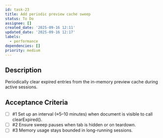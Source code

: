 ```yaml
---
id: task-23
title: Add periodic preview cache sweep
status: To Do
assignee: []
created_date: '2025-09-16 12:11'
updated_date: '2025-09-16 12:17'
labels:
  - performance
dependencies: []
priority: medium
---
```


## Description

Periodically clear expired entries from the in-memory preview cache during active sessions.

## Acceptance Criteria
<!-- AC:BEGIN -->
- [ ] #1 Set up an interval (≈5–10 minutes) when document is visible to call clearExpired().
- [ ] #2 Ensure sweep pauses when tab is hidden or on teardown.
- [ ] #3 Memory usage stays bounded in long-running sessions.
<!-- AC:END -->
